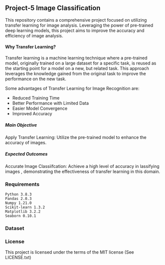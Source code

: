## Project-5 Image Classification 

This repository contains a comprehensive project focused on utilizing transfer learning for image analysis. Leveraging the power of pre-trained deep learning models, this project aims to improve the accuracy and efficiency of image analysis.

#### Why Transfer Learning?

Transfer learning is a machine learning technique where a pre-trained model, originally trained on a large dataset for a specific task, is reused as the starting point for a model on a new, but related task. This approach leverages the knowledge gained from the original task to improve the performance on the new task.

Some advantages of Transfer Learning for Image Recognition are:
- Reduced Training Time
- Better Performance with Limited Data
- Easier Model Convergence
- Improved Accuracy

##### Main Objective
Apply Transfer Learning: Utilize the pre-trained model to enhance the accuracy of images.

##### Expected Outcomes
Accurate Image Classiifcation: Achieve a high level of accuracy in lassifying images , demonstrating the effectiveness of transfer learning in this domain.


### Requirements 

    Python 3.8.3
    Pandas 2.0.3
    Numpy 1.21.0
    Scikit-learn 1.3.2
    Matplotlib 3.2.2
    Seaborn 0.10.1


### Dataset




### License
This project is licensed under the terms of the MIT license (See LICENSE.txt)
